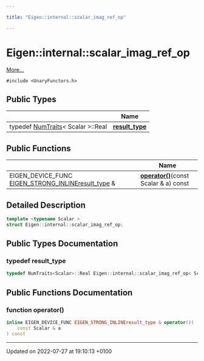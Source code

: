```yaml
---

title: "Eigen::internal::scalar_imag_ref_op"

---
```


# Eigen::internal::scalar_imag_ref_op



 [More...](#detailed-description)


`#include <UnaryFunctors.h>`

## Public Types

|                | Name           |
| -------------- | -------------- |
| typedef <a href="http://example.org/classes/structeigen_1_1numtraits/">NumTraits</a>< Scalar >::Real | **[result_type](http://example.org/classes/structeigen_1_1internal_1_1scalar__imag__ref__op/#typedef-result-type)**  |

## Public Functions

|                | Name           |
| -------------- | -------------- |
| EIGEN_DEVICE_FUNC <a href="http://example.org/files/macros_8h/#define-eigen-strong-inline">EIGEN_STRONG_INLINE</a><a href="http://example.org/classes/structeigen_1_1internal_1_1scalar__imag__ref__op/#typedef-result-type">result_type</a> & | **[operator()](http://example.org/classes/structeigen_1_1internal_1_1scalar__imag__ref__op/#function-operator())**(const Scalar & a) const |

## Detailed Description

```cpp
template <typename Scalar >
struct Eigen::internal::scalar_imag_ref_op;
```

## Public Types Documentation

### typedef result_type

```cpp
typedef NumTraits<Scalar>::Real Eigen::internal::scalar_imag_ref_op< Scalar >::result_type;
```


## Public Functions Documentation

### function operator()

```cpp
inline EIGEN_DEVICE_FUNC EIGEN_STRONG_INLINEresult_type & operator()(
    const Scalar & a
) const
```


-------------------------------

Updated on 2022-07-27 at 19:10:13 +0100